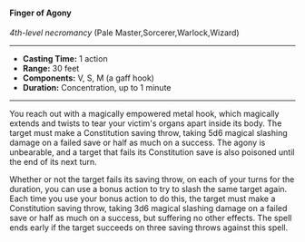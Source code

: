 #### Finger of Agony
*4th-level necromancy* (Pale Master,Sorcerer,Warlock,Wizard)
___
- **Casting Time:** 1 action
- **Range:** 30 feet
- **Components:** V, S, M (a gaff hook)
- **Duration:** Concentration, up to 1 minute
---
You reach out with a magically empowered metal hook, which magically extends and twists to tear your victim's organs apart inside its body. The target must make a Constitution saving throw, taking 5d6 magical slashing damage on a failed save or half as much on a success. The agony is unbearable, and a target that fails its Constitution save is also poisoned until the end of its next turn.

Whether or not the target fails its saving throw, on each of your turns for the duration, you can use a bonus action to try to slash the same target again. Each time you use your bonus action to do this, the target must make a Constitution saving throw, taking 3d6 magical slashing damage on a failed save or half as much on a success, but suffering no other effects. The spell ends early if the target succeeds on three saving throws against this spell.
